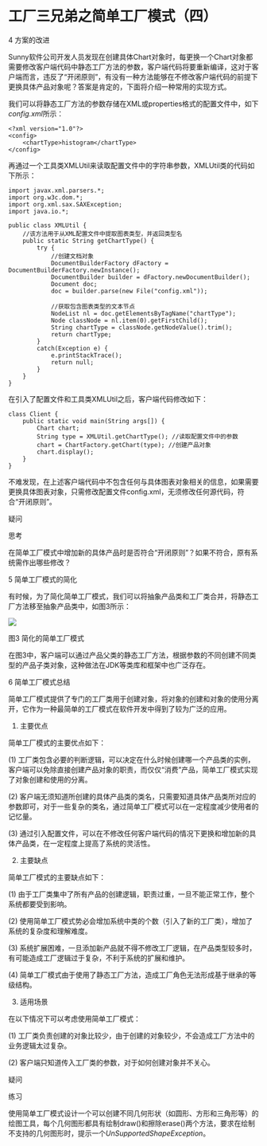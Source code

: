 # 工厂三兄弟之简单工厂模式（四）

4 方案的改进

Sunny软件公司开发人员发现在创建具体Chart对象时，每更换一个Chart对象都需要修改客户端代码中静态工厂方法的参数，客户端代码将要重新编译，这对于客户端而言，违反了“开闭原则”，有没有一种方法能够在不修改客户端代码的前提下更换具体产品对象呢？答案是肯定的，下面将介绍一种常用的实现方式。

我们可以将静态工厂方法的参数存储在XML或properties格式的配置文件中，如下*config.xml*所示：

```
<?xml version="1.0"?>  
<config>  
    <chartType>histogram</chartType>  
</config>  
```
再通过一个工具类XMLUtil来读取配置文件中的字符串参数，XMLUtil类的代码如下所示：

```
import javax.xml.parsers.*;  
import org.w3c.dom.*;  
import org.xml.sax.SAXException;  
import java.io.*;  
  
public class XMLUtil {  
    //该方法用于从XML配置文件中提取图表类型，并返回类型名  
    public static String getChartType() {  
        try {  
            //创建文档对象  
            DocumentBuilderFactory dFactory = DocumentBuilderFactory.newInstance();  
            DocumentBuilder builder = dFactory.newDocumentBuilder();  
            Document doc;                             
            doc = builder.parse(new File("config.xml"));   
          
            //获取包含图表类型的文本节点  
            NodeList nl = doc.getElementsByTagName("chartType");  
            Node classNode = nl.item(0).getFirstChild();  
            String chartType = classNode.getNodeValue().trim();  
            return chartType;  
        }     
        catch(Exception e) {  
            e.printStackTrace();  
            return null;  
        }  
    }  
}  

```

在引入了配置文件和工具类XMLUtil之后，客户端代码修改如下：

```
class Client {  
    public static void main(String args[]) {  
        Chart chart;  
        String type = XMLUtil.getChartType(); //读取配置文件中的参数  
        chart = ChartFactory.getChart(type); //创建产品对象  
        chart.display();  
    }  
}  
```

不难发现，在上述客户端代码中不包含任何与具体图表对象相关的信息，如果需要更换具体图表对象，只需修改配置文件config.xml，无须修改任何源代码，符合“开闭原则”。

疑问

思考

在简单工厂模式中增加新的具体产品时是否符合“开闭原则”？如果不符合，原有系统需作出哪些修改？


5 简单工厂模式的简化

有时候，为了简化简单工厂模式，我们可以将抽象产品类和工厂类合并，将静态工厂方法移至抽象产品类中，如图3所示：

![](http://img.blog.csdn.net/20130711145238171?watermark/2/text/aHR0cDovL2Jsb2cuY3Nkbi5uZXQvTG92ZUxpb24=/font/5a6L5L2T/fontsize/400/fill/I0JBQkFCMA==/dissolve/70/gravity/SouthEast)

图3 简化的简单工厂模式

在图3中，客户端可以通过产品父类的静态工厂方法，根据参数的不同创建不同类型的产品子类对象，这种做法在JDK等类库和框架中也广泛存在。
 
6 简单工厂模式总结

简单工厂模式提供了专门的工厂类用于创建对象，将对象的创建和对象的使用分离开，它作为一种最简单的工厂模式在软件开发中得到了较为广泛的应用。

1. 主要优点

简单工厂模式的主要优点如下：

(1) 工厂类包含必要的判断逻辑，可以决定在什么时候创建哪一个产品类的实例，客户端可以免除直接创建产品对象的职责，而仅仅“消费”产品，简单工厂模式实现了对象创建和使用的分离。

(2) 客户端无须知道所创建的具体产品类的类名，只需要知道具体产品类所对应的参数即可，对于一些复杂的类名，通过简单工厂模式可以在一定程度减少使用者的记忆量。

(3) 通过引入配置文件，可以在不修改任何客户端代码的情况下更换和增加新的具体产品类，在一定程度上提高了系统的灵活性。
 
2. 主要缺点

简单工厂模式的主要缺点如下：

(1) 由于工厂类集中了所有产品的创建逻辑，职责过重，一旦不能正常工作，整个系统都要受到影响。

(2) 使用简单工厂模式势必会增加系统中类的个数（引入了新的工厂类），增加了系统的复杂度和理解难度。

(3) 系统扩展困难，一旦添加新产品就不得不修改工厂逻辑，在产品类型较多时，有可能造成工厂逻辑过于复杂，不利于系统的扩展和维护。

(4) 简单工厂模式由于使用了静态工厂方法，造成工厂角色无法形成基于继承的等级结构。
 
3. 适用场景

在以下情况下可以考虑使用简单工厂模式：

(1) 工厂类负责创建的对象比较少，由于创建的对象较少，不会造成工厂方法中的业务逻辑太过复杂。

(2) 客户端只知道传入工厂类的参数，对于如何创建对象并不关心。

疑问

练习

使用简单工厂模式设计一个可以创建不同几何形状（如圆形、方形和三角形等）的绘图工具，每个几何图形都具有绘制draw()和擦除erase()两个方法，要求在绘制不支持的几何图形时，提示一个*UnSupportedShapeException*。
